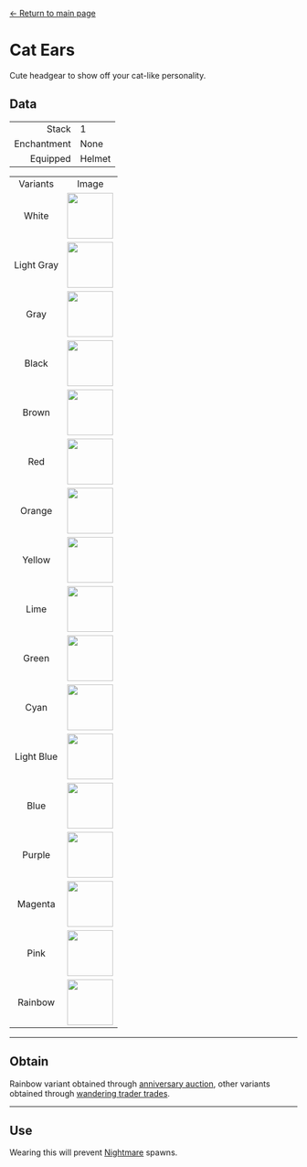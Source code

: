 [← Return to main page](../)
# Cat Ears
Cute headgear to show off your cat-like personality.

## Data
<table>
    <tr><td align="end">Stack</td><td>1</td></tr>
    <tr><td align="end">Enchantment</td><td>None</td></tr>
    <tr><td align="end">Equipped</td><td>Helmet</td></tr>
</table>
<table>
    <tr><td align="center">Variants</td><td align="center">Image</td></tr>
    <tr><td align="center">White</td><td><img src="https://i.imgur.com/iaXK5vI.png" height="80"/></td></tr>
    <tr><td align="center">Light Gray</td><td><img src="https://i.imgur.com/fxumagJ.png" height="80"/></td></tr>
    <tr><td align="center">Gray</td><td><img src="https://i.imgur.com/FGfESMD.png" height="80"/></td></tr>
    <tr><td align="center">Black</td><td><img src="https://i.imgur.com/5O2RByf.png" height="80"/></td></tr>
    <tr><td align="center">Brown</td><td><img src="https://i.imgur.com/tzSvExo.png" height="80"/></td></tr>
    <tr><td align="center">Red</td><td><img src="https://i.imgur.com/q77q0jA.png" height="80"/></td></tr>
    <tr><td align="center">Orange</td><td><img src="https://i.imgur.com/EpsAVxf.png" height="80"/></td></tr>
    <tr><td align="center">Yellow</td><td><img src="https://i.imgur.com/mcbyRab.png" height="80"/></td></tr>
    <tr><td align="center">Lime</td><td><img src="https://i.imgur.com/hWMHkeR.png" height="80"/></td></tr>
    <tr><td align="center">Green</td><td><img src="https://i.imgur.com/XcQWmvn.png" height="80"/></td></tr>
    <tr><td align="center">Cyan</td><td><img src="https://i.imgur.com/WecuWFl.png" height="80"/></td></tr>
    <tr><td align="center">Light Blue</td><td><img src="https://i.imgur.com/0dvhssz.png" height="80"/></td></tr>
    <tr><td align="center">Blue</td><td><img src="https://i.imgur.com/NfHFPt0.png" height="80"/></td></tr>
    <tr><td align="center">Purple</td><td><img src="https://i.imgur.com/dbUdUAj.png" height="80"/></td></tr>
    <tr><td align="center">Magenta</td><td><img src="https://i.imgur.com/joq0TtF.png" height="80"/></td></tr>
    <tr><td align="center">Pink</td><td><img src="https://i.imgur.com/edi1Dm8.png" height="80"/></td></tr>
    <tr><td align="center">Rainbow</td><td><img src="https://i.imgur.com/9vi3xsa.gif" height="80"/></td></tr>
</table>

---

## Obtain
Rainbow variant obtained through <a href="../feature/anniversary.md">anniversary auction</a>, other variants obtained through <a href="../feature/enhanced_wandering_trader.md">wandering trader trades</a>.

---

## Use
Wearing this will prevent <a href="https://minecraft.fandom.com/wiki/Phantom">Nightmare</a> spawns.

